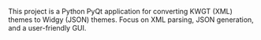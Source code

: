 <!-- Use this file to provide workspace-specific custom instructions to Copilot. For more details, visit https://code.visualstudio.com/docs/copilot/copilot-customization#_use-a-githubcopilotinstructionsmd-file -->

This project is a Python PyQt application for converting KWGT (XML) themes to Widgy (JSON) themes. Focus on XML parsing, JSON generation, and a user-friendly GUI.
